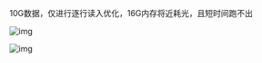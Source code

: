 10G数据，仅进行逐行读入优化，16G内存将近耗光，且短时间跑不出

![img](file:///C:/Users/mi/AppData/Local/Temp/msohtmlclip1/01/clip_image002.jpg)

![img](file:///C:/Users/mi/AppData/Local/Temp/msohtmlclip1/01/clip_image004.jpg)
